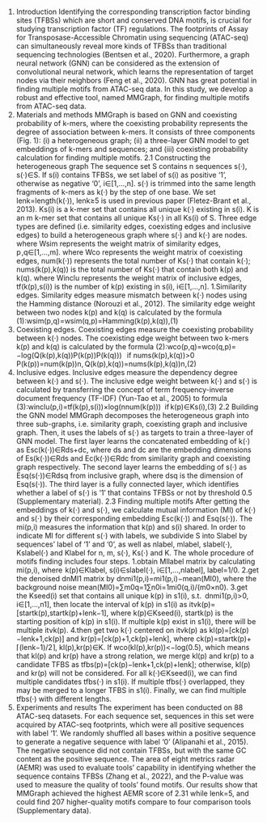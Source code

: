 1. Introduction
Identifying the corresponding transcription factor binding sites (TFBSs) which are short and conserved DNA motifs, is crucial for studying transcription factor (TF) regulations. The footprints of Assay for Transposase-Accessible Chromatin using sequencing (ATAC-seq) can simultaneously reveal more kinds of TFBSs than traditional sequencing technologies (Bentsen et al., 2020). Furthermore, a graph neural network (GNN) can be considered as the extension of convolutional neural network, which learns the representation of target nodes via their neighbors (Feng et al., 2020). GNN has great potential in finding multiple motifs from ATAC-seq data. In this study, we develop a robust and effective tool, named MMGraph, for finding multiple motifs from ATAC-seq data.
2. Materials and methods
MMGraph is based on GNN and coexisting probability of k-mers, where the coexisting probability represents the degree of association between k-mers. It consists of three components (Fig. 1): (i) a heterogeneous graph; (ii) a three-layer GNN model to get embeddings of k-mers and sequences; and (iii) coexisting probability calculation for finding multiple motifs.
2.1 Constructing the heterogeneous graph
The sequence set S contains n sequences s(·), s(·)∈S. If s(i) contains TFBSs, we set label of s(i) as positive ‘1’, otherwise as negative ‘0’, i∈[1,…,n]. s(·) is trimmed into the same length fragments of k-mers as k(·) by the step of one base. We set lenk=length(k(·)), lenk≥5 is used in previous paper (Fletez-Brant et al., 2013). Ks(i) is a k-mer set that contains all unique k(·) existing in s(i)⁠. K is an m k-mer set that contains all unique Ks(⋅) in all Ks(i) of S⁠. Three edge types are defined (i.e. similarity edges, coexisting edges and inclusive edges) to build a heterogeneous graph where s(⋅) and k(⋅) are nodes. where Wsim represents the weight matrix of similarity edges,   p ,q∈[1,…,m]⁠. where Wco represents the weight matrix of coexisting edges, num(k(⋅)) represents the total number of Ks(⋅) that contain k(⋅)⁠; nums(k(p),k(q)) is the total number of Ks(⋅) that contain both k(p) and k(q)⁠. where Winclu represents the weight matrix of inclusive edges, tf(k(p),s(i)) is the number of k(p) existing in s(i)⁠, i∈[1,…,n]⁠.
1.Similarity edges. Similarity edges measure mismatch between k(⋅) nodes using the Hamming distance (Norouzi et al., 2012). The similarity edge weight between two nodes k(p) and k(q) is calculated by the formula (1):wsim(p,q)=wsim(q,p)=Hamming(k(p),k(q)),(1)
2. Coexisting edges. Coexisting edges measure the coexisting probability between k(⋅) nodes. The coexisting edge weight between two k-mers k(p) and k(q) is calculated by the formula (2):wco(p,q)=wco(q,p)=  −log(Q(k(p),k(q))P(k(p))P(k(q)))        if   nums(k(p),k(q))>0                                  P(k(p))=num(k(p))n,  Q(k(p),k(q))=nums(k(p),k(q))n,(2)
3. Inclusive edges. Inclusive edges measure the dependency degree between k(⋅) and s(⋅)⁠. The inclusive edge weight between k(⋅) and s(⋅) is calculated by transferring the concept of term frequency-inverse document frequency (TF-IDF) (Yun-Tao et al., 2005) to formula (3):winclu(p,i)=tf(k(p),s(i))×log(nnum(k(p)))      if  k(p)∈Ks(i),(3)
2.2 Building the GNN model
MMGraph decomposes the heterogeneous graph into three sub-graphs, i.e. similarity graph, coexisting graph and inclusive graph. Then, it uses the labels of s(⋅) as targets to train a three-layer of GNN model. The first layer learns the concatenated embedding of k(⋅) as Esc(k(⋅))∈Rds+dc⁠, where ds and dc are the embedding dimensions of Es(k(⋅))∈Rds and Ec(k(⋅))∈Rdc from similarity graph and coexisting graph respectively. The second layer learns the embedding of s(⋅) as Esq(s(⋅))∈Rdsq from inclusive graph, where dsq is the dimension of Esq(s(⋅))⁠. The third layer is a fully connected layer, which identifies whether a label of s(⋅) is ‘1’ that contains TFBSs or not by threshold 0.5 (Supplementary material).
2.3 Finding multiple motifs
After getting the embeddings of k(⋅) and s(⋅)⁠, we calculate mutual information (MI) of k(⋅) and s(⋅) by their corresponding embedding Esc(k(⋅)) and Esq(s(⋅))⁠. The mi(p,i) measures the information that k(p) and s(i) shared. In order to indicate MI for different s(⋅) with labels, we subdivide S into Slabel by sequences’ label of ‘1’ and ‘0’, as well as nlabel⁠, mlabel⁠, slabel(⋅)⁠, Kslabel(⋅) and Klabel for n⁠, m⁠, s(⋅)⁠, Ks(⋅) and K⁠. The whole procedure of motifs finding includes four steps.
1.obtain MIlabel matrix by calculating mi(p,i)⁠, where  k(p)∈Klabel⁠, s(i)∈slabel(⋅)⁠, i∈[1,…,nlabel]⁠, label=1/0⁠.
2.get the denoised dnMI1 matrix by dnmi1(p,i)=mi1(p,i)−mean(MI0)⁠, where the background noise mean(MI0)=∑m0q=1∑n0i=1mi0(q,i)/(m0×n0)⁠.
3.get the Kseed(i) set that contains all unique k(p) in s1(i)⁠, s.t. dnmi1(p,i)>0⁠, i∈[1,…,n1]⁠, then locate the interval of k(p) in s1(i) as itvk(p)=[startk(p),startk(p)+lenk−1]⁠, where k(p)∈Kseed(i)⁠, startk(p) is the starting position of k(p) in s1(i)⁠. If multiple k(p) exist in s1(i)⁠, there will be multiple itvk(p)⁠.
4.then get two k(⋅) centered on itvk(p) as kl(p)=[ck(p)−lenk+1,ck(p)] and kr(p)=[ck(p)+1,ck(p)+lenk]⁠, where ck(p)=startk(p)+⌈(lenk−1)/2⌉⁠, kl(p),kr(p)∈K⁠. If wco(kl(p),kr(p))<−log(0.5)⁠, which means that kl(p) and kr(p) have a strong relation, we merge kl(p) and kr(p) to a candidate TFBS as tfbs(p)=[ck(p)−lenk+1,ck(p)+lenk]⁠; otherwise, kl(p) and kr(p) will not be considered. For all k(⋅)∈Kseed(i)⁠, we can find multiple candidates tfbs(⋅) in s1(i)⁠. If multiple tfbs(⋅) overlapped, they may be merged to a longer TFBS in s1(i)⁠. Finally, we can find multiple tfbs(⋅) with different lengths.
3. Experiments and results
The experiment has been conducted on 88 ATAC-seq datasets. For each sequence set, sequences in this set were acquired by ATAC-seq footprints, which were all positive sequences with label ‘1’. We randomly shuffled all bases within a positive sequence to generate a negative sequence with label ‘0’ (Alipanahi et al., 2015). The negative sequence did not contain TFBSs, but with the same GC content as the positive sequence. The area of eight metrics radar (AEMR) was used to evaluate tools’ capability in identifying whether the sequence contains TFBSs (Zhang et al., 2022), and the P-value was used to measure the quality of tools’ found motifs. Our results show that MMGraph achieved the highest AEMR score of 2.31 while lenk=5⁠, and could find 207 higher-quality motifs compare to four comparison tools (Supplementary data).